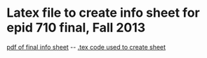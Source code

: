 # Latex file to create info sheet for epid 710 final, Fall 2013

[pdf of final info sheet](cs.p2.epid710.20131210.pdf) -- [.tex code used to create sheet](cs.p2.epid710.20131210.tex)
